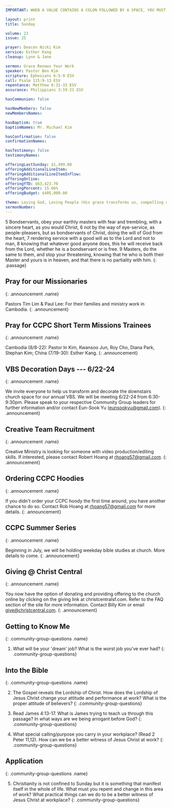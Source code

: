 ```yaml
---
IMPORTANT: WHEN A VALUE CONTAINS A COLON FOLLOWED BY A SPACE, YOU MUST USE &#58;

layout: print
title: Sunday

volume: 23
issue: 25

prayer: Deacon Nicki Kim
service: Esther Kang
cleanup: Lynn & Jane

sermon: Grace Renews Your Work
speaker: Pastor Ben Kim
scripture: Ephesians 6:5-9 ESV
call: Psalm 115:9-13 ESV
repentance: Matthew 6:31-33 ESV
assurance: Philippians 3:19-21 ESV

hasCommunion: false

hasNewMembers: false
newMembersNames:

hasBaptism: true
baptismNames: Mr. Michael Kim

hasConfirmation: false
confirmationNames: 

hasTestimony: false
testimonyNames:

offeringLastSunday: $1,499.00
offeringAdditionalLineItem: 
offeringAdditionalLineItemInflow: 
offeringOnline: 
offeringYTD: $63,423.70
offeringPercent: 15.66%
offeringBudget: $405,000.00

theme: Loving God, Loving People (His grace transforms us, compelling us to love others)
sermonNumber: 
---
```


5 Bondservants, obey your earthly masters with fear and trembling, with a sincere heart, as you would Christ, 6 not by the way of eye-service, as people-pleasers, but as bondservants of Christ, doing the will of God from the heart, 7 rendering service with a good will as to the Lord and not to man, 8 knowing that whatever good anyone does, this he will receive back from the Lord, whether he is a bondservant or is free. 9 Masters, do the same to them, and stop your threatening, knowing that he who is both their Master and yours is in heaven, and that there is no partiality with him.
{: .passage}



## Pray for our Missionaries
{: .announcement .name}

Pastors Tim Lim & Paul Lee: For their families and ministry work in Cambodia.
{: .announcement}

## Pray for CCPC Short Term Missions Trainees
{: .announcement .name}

Cambodia (8/8-22): Pastor In Kim, Kwansoo Jun, Roy Cho, Diana Park, Stephan Kim;
China (7/19-30): Esther Kang.
{: .announcement}

## VBS Decoration Days --- 6/22-24
{: .announcement .name}

We invite everyone to help us transform and decorate the downstairs church space for our annual VBS. We will be meeting 6/22-24 from 6:30-9:30pm. Please speak to your respective Community Group leaders for further information and/or contact Eun-Sook Yu (eunsookyu@gmail.com).
{: .announcement}

## Creative Team Recruitment
{: .announcement .name}

Creative Ministry is looking for someone with video production/editing skills. If interested, please contact Robert Hoang at rhoang57@gmail.com. 
{: .announcement}

## Ordering CCPC Hoodies
{: .announcement .name}

If you didn't order your CCPC hoody the first time around, you have another chance to do so. Contact Rob Hoang at rhoang57@gmail.com for more details.
{: .announcement}

## CCPC Summer Series
{: .announcement .name}

Beginning in July, we will be holding weekday bible studies at church. More details to come.
{: .announcement}

## Giving @ Christ Central
{: .announcement .name}

You now have the option of donating and providing offering to the church online by clicking on the giving link at christcentralsf.com. Refer to the FAQ section of the site for more information. Contact Billy Kim or email give@christcentral.com. 
{: .announcement}


## Getting to Know Me
{: .community-group-questions .name}

1) What will be your 'dream' job?  What is the worst job you've ever had?
{: .community-group-questions}

## Into the Bible
{: .community-group-questions .name}

2) The Gospel reveals the Lordship of Christ.  How does the Lordship of Jesus Christ change your attitude and performance at work?  What is the proper attitude of believers?
{: .community-group-questions}

3) Read James 4:13-17.  What is James trying to teach us through this passage?  In what ways are we being arrogant before God?
{: .community-group-questions}

4) What special calling/purpose you carry in your workplace? (Read 2 Peter 11,12).  How can we be a better witness of Jesus Christ at work?
{: .community-group-questions}

## Application
{: .community-group-questions .name}

5) Christianity is not confined to Sunday but it is something that manifest itself in the whole of life.  What must you repent and change in this area of work?  What practical things can we do to be a better witness of Jesus Christ at workplace?
{: .community-group-questions}
 